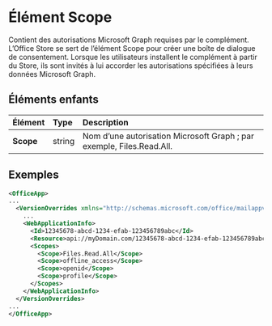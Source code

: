 # <a name="scopes-element"></a>Élément Scope

Contient des autorisations Microsoft Graph requises par le complément. L’Office Store se sert de l’élément Scope pour créer une boîte de dialogue de consentement. Lorsque les utilisateurs installent le complément à partir du Store, ils sont invités à lui accorder les autorisations spécifiées à leurs données Microsoft Graph.

## <a name="child-elements"></a>Éléments enfants

|  Élément |  Type  |  Description  |
|:-----|:-----|:-----|
|  **Scope**                |  string     |   Nom d’une autorisation Microsoft Graph ; par exemple, Files.Read.All. |

## <a name="example"></a>Exemples

```xml
<OfficeApp>
...
  <VersionOverrides xmlns="http://schemas.microsoft.com/office/mailappversionoverrides" xsi:type="VersionOverridesV1_0">
    ...
    <WebApplicationInfo>
      <Id>12345678-abcd-1234-efab-123456789abc</Id>
      <Resource>api://myDomain.com/12345678-abcd-1234-efab-123456789abc<Resource>
      <Scopes>
        <Scope>Files.Read.All</Scope>
        <Scope>offline_access</Scope>
        <Scope>openid</Scope>
        <Scope>profile</Scope>
      </Scopes>
    </WebApplicationInfo>
  </VersionOverrides>
...
</OfficeApp>
```
